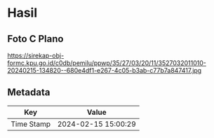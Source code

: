 # Hasil

## Foto C Plano

https://sirekap-obj-formc.kpu.go.id/c0db/pemilu/ppwp/35/27/03/20/11/3527032011010-20240215-134820--680e4df1-e267-4c05-b3ab-c77b7a847417.jpg


## Metadata

| Key        | Value               |
| ---------- | ------------------- |
| Time Stamp | 2024-02-15 15:00:29 |



